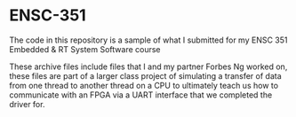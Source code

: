 # ENSC-351
The code in this repository is a sample of what I submitted for my ENSC 351 Embedded &amp; RT System Software course

These archive files include files that I and my partner Forbes Ng worked on, these files are part of a larger
class project of simulating a transfer of data from one thread to another thread on a CPU to ultimately teach us 
how to communicate with an FPGA via a UART interface that we completed the driver for.
